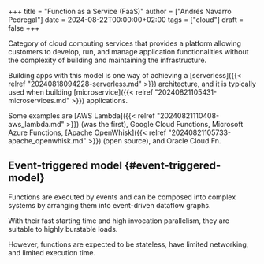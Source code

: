 +++
title = "Function as a Service (FaaS)"
author = ["Andrés Navarro Pedregal"]
date = 2024-08-22T00:00:00+02:00
tags = ["cloud"]
draft = false
+++

Category of cloud computing services that provides a platform allowing customers to develop, run, and manage application functionalities without the complexity of building and maintaining the infrastructure.

Building apps with this model is one way of achieving a [serverless]({{< relref "20240818094228-serverless.md" >}}) architecture, and it is typically used when building [microservice]({{< relref "20240821105431-microservices.md" >}}) applications.

Some examples are [AWS Lambda]({{< relref "20240821110408-aws_lambda.md" >}}) (was the first), Google Cloud Functions, Microsoft Azure Functions, [Apache OpenWhisk]({{< relref "20240821105733-apache_openwhisk.md" >}}) (open source), and Oracle Cloud Fn.


## Event-triggered model {#event-triggered-model}

Functions are executed by events and can be composed into complex systems by arranging them into event-driven dataflow graphs.

With their fast starting time and high invocation parallelism, they are suitable to highly burstable loads.

However, functions are expected to be stateless, have limited networking, and limited execution time.
